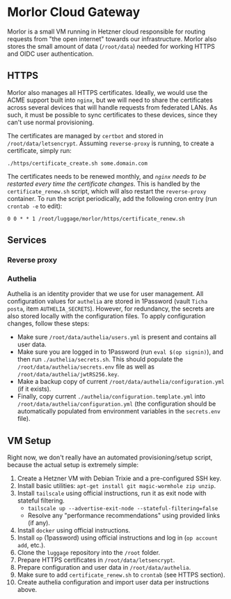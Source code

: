 # Morlor Cloud Gateway

Morlor is a small VM running in Hetzner cloud responsible for routing requests from "the open internet" towards our infrastructure. Morlor also stores the small amount of data (`/root/data`) needed for working HTTPS and OIDC user authentication.

## HTTPS

Morlor also manages all HTTPS certificates. Ideally, we would use the ACME support built into `nginx`, but we will need to share the certificates across several devices that will handle requests from federated LANs. As such, it must be possible to sync certificates to these devices, since they can't use normal provisioning.

The certificates are managed by `certbot` and stored in `/root/data/letsencrypt`. Assuming `reverse-proxy` is running, to create a certificate, simply run:

```
./https/certificate_create.sh some.domain.com
```

The certificates needs to be renewed monthly, and *`nginx` needs to be restarted every time the certificate changes*. This is handled by the `certificate_renew.sh` script, which will also restart the `reverse-proxy` container. To run the script periodically, add the following cron entry (run `crontab -e` to edit):

```
0 0 * * 1 /root/luggage/morlor/https/certificate_renew.sh
```

## Services

### Reverse proxy

### Authelia

Authelia is an identity provider that we use for user management. All configuration values for `authelia` are stored in 1Password (vault `Ticha posta`, item `AUTHELIA_SECRETS`). However, for redundancy, the secrets are also stored locally with the configuration files. To apply configuration changes, follow these steps:

 * Make sure `/root/data/authelia/users.yml` is present and contains all user data.
 * Make sure you are logged in to 1Password (run `eval $(op signin)`), and then run `./authelia/secrets.sh`. This should populate the `/root/data/authelia/secrets.env` file as well as `/root/data/authelia/jwtRS256.key`.
 * Make a backup copy of current `/root/data/authelia/configuration.yml` (if it exists).
 * Finally, copy current `./authelia/configuration.template.yml` into `/root/data/authelia/configuration.yml` (the configuration should be automatically populated from environment variables in the `secrets.env` file).

## VM Setup

Right now, we don't really have an automated provisioning/setup script, because the actual setup is extremely simple:

 1. Create a Hetzner VM with Debian Trixie and a pre-configured SSH key.
 2. Install basic utilities: `apt-get install git magic-wormhole zip unzip`.
 3. Install `tailscale` using official instructions, run it as exit node with stateful filtering.
 	* `tailscale up --advertise-exit-node --stateful-filtering=false`
 	* Resolve any "performance recommendations" using provided links (if any).
 3. Install `docker` using official instructions.
 4. Install `op` (1password) using official instructions and log in (`op account add`, etc.).
 5. Clone the `luggage` repository into the `/root` folder.
 6. Prepare HTTPS certificates in `/root/data/letsencrypt`. 
 7. Prepare configuration and user data in `/root/data/authelia`.
 8. Make sure to add `certificate_renew.sh` to `crontab` (see HTTPS section).
 9. Create authelia configuration and import user data per instructions above.